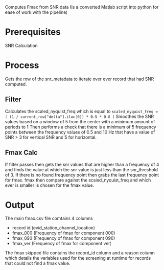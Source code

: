 Computes Fmax from SNR data
(Is a converted Matlab script into python for ease of work with the pipeline)

# Prerequisites
SNR Calculation

# Process
Gets the row of the snr_metadata to iterate over ever record that had SNR computed.

## Filter
Calculates the scaled_nyquist_freq which is equal to
`scaled_nyquist_freq = (
        (1 / current_row["delta"].iloc[0])
        * 0.5
        * 0.8
    )`
Smoothes the SNR values based on a window of 5 from the center with a minimum amount of periods to 1
Then performs a check that there is a minimum of 5 frequency points between the frequency values of 0.5 and 10 Hz that have a value of SNR > 3 for vertical SNR and 5 for horizontal.

## Fmax Calc
If filter passes then gets the snr values that are higher than a frequency of 4 and finds the value at which the snr value is just less than the snr_threshold of 3.
If there is no found frequency point then grabs the last frequency point for fmax.
fmax then compare against the scaled_nyquist_freq and which ever is smaller is chosen for the fmax value.

# Output
The main fmax.csv file comtains 4 columns
* record id (evid_station_channel_location)
* fmax_000 (Frequency of fmax for component 000)
* fmax_090 (Frequency of fmax for component 090)
* fmax_ver (Frequency of fmax for component ver)

The fmax skipped file contains the record_id column and a reason column which details the variables used for the screening at runtime for records that could not find a fmax value.